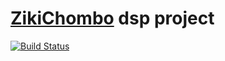 # [ZikiChombo](http://github.com/ffleming) dsp project

[![Build Status](https://travis-ci.com/zikichombo/dsp.svg?branch=master)](https://travis-ci.com/zikichombo/dsp)
